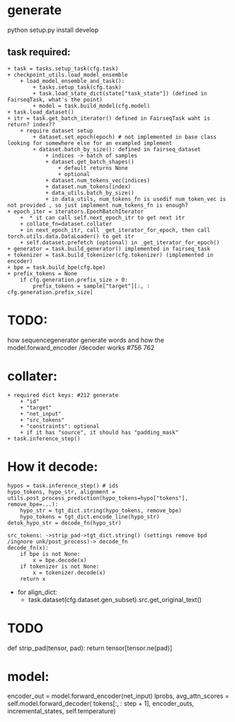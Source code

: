 # generate

python setup.py install develop

## task required:
    + task = tasks.setup_task(cfg.task)
    + checkpoint_utils.load_model_ensemble
        + load_model_ensemble_and_task():
            + tasks.setup_task(cfg.task)
            + task.load_state_dict(state["task_state"]) (defined in FairseqTask, what's the point)
            + model = task.build_model(cfg.model)
    + task.load_dataset()
    + itr = task.get_batch_iterator() defined in FairseqTask waht is return? index??
        + require dataset setup
            + dataset.set_epoch(epoch) # not implemented in base class looking for somewhere else for an exampled implement
            + dataset.batch_by_size(): defined in fairseq_dataset
                + indices -> batch of samples
                + dataset.get_batch_shapes() 
                    + default returns None
                    + optional
                + dataset.num_tokens_vec(indices)
                + dataset.num_tokens(index)
                + data_utils.batch_by_size()
                + in data_utils, num_tokens_fn is usedif num_token_vec is not provided , so just implement num_tokens_fn is enough?
    + epoch_iter = iterators.EpochBatchIterator
        +  * it can call self.next_epoch_itr to get next itr
        + collate_fn=dataset.collater
        + in next_epoch_itr, call _get_iterator_for_epoch, then call torch.utils.data.DataLoader() to get itr
        + self.dataset.prefetch (optional) in _get_iterator_for_epoch()
    + generator = task.build_generator() implemented in fairseq_task
    + tokenizer = task.build_tokenizer(cfg.tokenizer) (implemented in encoder)
    + bpe = task.build_bpe(cfg.bpe)
    + prefix_tokens = None
        if cfg.generation.prefix_size > 0:
            prefix_tokens = sample["target"][:, : cfg.generation.prefix_size]
    
# TODO:
how sequencegenerator generate words and how the model.forward_encoder /decoder works #756 762


# collater:
    + required dict keys: #212 generate
        + "id"
        + "target"
        + "net_input"
        + "src_tokens"
        + "constraints": optional
        + if it has "source", it should has "padding_mask"
    + task.inference_step()
# How it decode:

    hypos = task.inference_step() # ids
    hypo_tokens, hypo_str, alignment = utils.post_process_prediction(hypo_tokens=hypo["tokens"], remove_bpe=...):
        hypo_str = tgt_dict.string(hypo_tokens, remove_bpe)
        hypo_tokens = tgt_dict.encode_line(hypo_str)
    detok_hypo_str = decode_fn(hypo_str)

    src_tokens: ->strip_pad->tgt_dict.string() (settings remove bpd /ingnore unk/post_process)-> decode_fn 
    decode_fn(x):
        if bpe is not None:
            x = bpe.decode(x)
        if tokenizer is not None:
            x = tokenizer.decode(x)
        return x
+ for align_dict:
    + task.dataset(cfg.dataset.gen_subset).src.get_original_text()

# TODO

def strip_pad(tensor, pad):
    return tensor[tensor.ne(pad)]

# model:
encoder_out = model.forward_encoder(net_input)
lprobs, avg_attn_scores = self.model.forward_decoder(
                tokens[:, : step + 1],
                encoder_outs,
                incremental_states,
                self.temperature)
